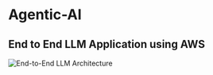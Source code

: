 # Agentic-AI

## End to End LLM Application using AWS

![End-to-End LLM Architecture](images/Architecture.png)

